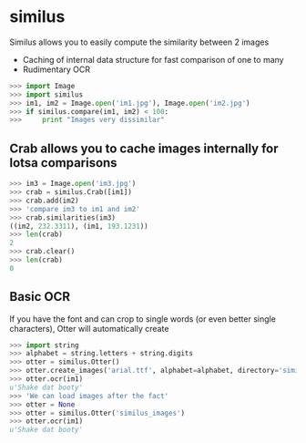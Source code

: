 # similus

Similus allows you to easily compute the similarity between 2 images

* Caching of internal data structure for fast comparison of one to many
* Rudimentary OCR


```python
>>> import Image
>>> import similus
>>> im1, im2 = Image.open('im1.jpg'), Image.open('im2.jpg')
>>> if similus.compare(im1, im2) < 100:
>>>     print "Images very dissimilar"
```

## Crab allows you to cache images internally for lotsa comparisons

```python
>>> im3 = Image.open('im3.jpg')
>>> crab = similus.Crab([im1])
>>> crab.add(im2)
>>> 'compare im3 to im1 and im2'
>>> crab.similarities(im3)
((im2, 232.3311), (im1, 193.1231))
>>> len(crab)
2
>>> crab.clear()
>>> len(crab)
0
```

## Basic OCR

If you have the font and can crop to single words (or even better single characters), Otter will automatically create

```python
>>> import string
>>> alphabet = string.letters + string.digits
>>> otter = similus.Otter()
>>> otter.create_images('arial.ttf', alphabet=alphabet, directory='similus_images')
>>> otter.ocr(im1)
u'Shake dat booty'
>>> 'We can load images after the fact'
>>> otter = None
>>> otter = similus.Otter('similus_images')
>>> otter.ocr(im1)
u'Shake dat booty'
```